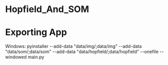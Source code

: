 # Hopfield_And_SOM

# Exporting App
Windows: pyinstaller --add-data "data/img/;data/img" --add-data "data/som/;data/som" --add-data "data/hopfield/;data/hopfield" --onefile --windowed main.py
